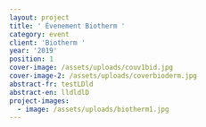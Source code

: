 ```yaml
---
layout: project
title: ' Évenement Biotherm '
category: event
client: 'Biotherm '
year: '2019'
position: 1
cover-image: /assets/uploads/couv1bid.jpg
cover-image-2: /assets/uploads/coverbioderm.jpg
abstract-fr: testLDld
abstract-en: lldldlD
project-images:
  - image: /assets/uploads/biotherm1.jpg
---
```


